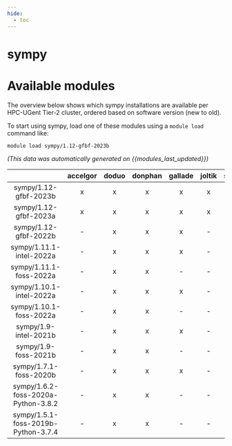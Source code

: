 ```yaml
---
hide:
  - toc
---
```


sympy
=====

# Available modules


The overview below shows which sympy installations are available per HPC-UGent Tier-2 cluster, ordered based on software version (new to old).

To start using sympy, load one of these modules using a `module load` command like:

```shell
module load sympy/1.12-gfbf-2023b
```

*(This data was automatically generated on {{modules_last_updated}})*  

| |accelgor|doduo|donphan|gallade|joltik|shinx|skitty|
| :---: | :---: | :---: | :---: | :---: | :---: | :---: | :---: |
|sympy/1.12-gfbf-2023b|x|x|x|x|x|x|x|
|sympy/1.12-gfbf-2023a|x|x|x|x|x|x|x|
|sympy/1.12-gfbf-2022b|-|x|x|x|-|-|-|
|sympy/1.11.1-intel-2022a|-|x|x|x|-|-|-|
|sympy/1.11.1-foss-2022a|-|x|x|-|-|-|-|
|sympy/1.10.1-intel-2022a|-|x|x|x|-|-|-|
|sympy/1.10.1-foss-2022a|-|x|x|-|-|-|-|
|sympy/1.9-intel-2021b|-|x|x|x|-|-|-|
|sympy/1.9-foss-2021b|-|x|x|-|-|-|-|
|sympy/1.7.1-foss-2020b|-|x|x|x|-|-|-|
|sympy/1.6.2-foss-2020a-Python-3.8.2|-|x|x|-|-|-|-|
|sympy/1.5.1-foss-2019b-Python-3.7.4|-|x|x|-|-|-|-|
